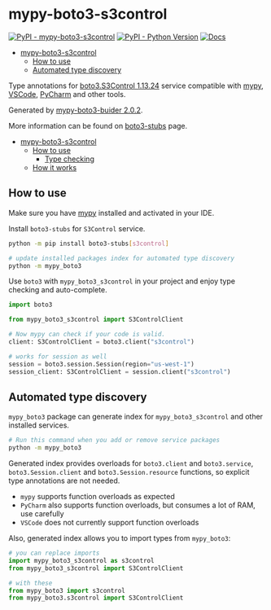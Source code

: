 # mypy-boto3-s3control

[![PyPI - mypy-boto3-s3control](https://img.shields.io/pypi/v/mypy-boto3-s3control.svg?color=blue)](https://pypi.org/project/mypy-boto3-s3control)
[![PyPI - Python Version](https://img.shields.io/pypi/pyversions/mypy-boto3-s3control.svg?color=blue)](https://pypi.org/project/mypy-boto3-s3control)
[![Docs](https://img.shields.io/readthedocs/mypy-boto3-builder.svg?color=blue)](https://mypy-boto3-builder.readthedocs.io/)

- [mypy-boto3-s3control](#mypy-boto3-s3control)
  - [How to use](#how-to-use)
  - [Automated type discovery](#automated-type-discovery)


Type annotations for
[boto3.S3Control 1.13.24](https://boto3.amazonaws.com/v1/documentation/api/1.13.24/reference/services/s3control.html#S3Control) service
compatible with [mypy](https://github.com/python/mypy), [VSCode](https://code.visualstudio.com/),
[PyCharm](https://www.jetbrains.com/pycharm/) and other tools.

Generated by [mypy-boto3-buider 2.0.2](https://github.com/vemel/mypy_boto3_builder).

More information can be found on [boto3-stubs](https://pypi.org/project/boto3-stubs/) page.

- [mypy-boto3-s3control](#mypy-boto3-s3control)
  - [How to use](#how-to-use)
    - [Type checking](#type-checking)
  - [How it works](#how-it-works)

## How to use

Make sure you have [mypy](https://github.com/python/mypy) installed and activated in your IDE.

Install `boto3-stubs` for `S3Control` service.

```bash
python -m pip install boto3-stubs[s3control]

# update installed packages index for automated type discovery
python -m mypy_boto3
```

Use `boto3` with `mypy_boto3_s3control` in your project and enjoy type checking and auto-complete.

```python
import boto3

from mypy_boto3_s3control import S3ControlClient

# Now mypy can check if your code is valid.
client: S3ControlClient = boto3.client("s3control")

# works for session as well
session = boto3.session.Session(region="us-west-1")
session_client: S3ControlClient = session.client("s3control")

```

## Automated type discovery

`mypy_boto3` package can generate index for `mypy_boto3_s3control` and other installed services.

```bash
# Run this command when you add or remove service packages
python -m mypy_boto3
```

Generated index provides overloads for `boto3.client` and `boto3.service`,
`boto3.Session.client` and `boto3.Session.resource` functions,
so explicit type annotations are not needed.

- `mypy` supports function overloads as expected
- `PyCharm` also supports function overloads, but consumes a lot of RAM, use carefully
- `VSCode` does not currently support function overloads

Also, generated index allows you to import types from `mypy_boto3`:

```python
# you can replace imports
import mypy_boto3_s3control as s3control
from mypy_boto3_s3control import S3ControlClient

# with these
from mypy_boto3 import s3control
from mypy_boto3.s3control import S3ControlClient
```